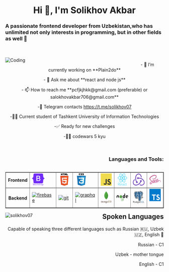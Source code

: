 <h1 align="center">Hi 👋, I'm Solikhov Akbar</h1>
<h3 align="left">A passionate frontend developer from Uzbekistan,who has unlimited not only interests in programming, but in other fields as well 🔭</h3>
<br>
<br>
<img align="left" alt="Coding" width="400" src="https://cdn.dribbble.com/users/1187836/screenshots/6539429/programer.gif"/>


<p align="center"> - 🔭 I’m currently working on **Plain2do**</p>
<p align="center">- 💬 Ask me about **react and node js**</p>
<p align="center">- 📫 How to reach me **pcfjkjhkk@gmail.com (preferable) or salokhovakbar706@gmail.com**</p>
<p align="center">-📨 Telegram contacts <a href="https://t.me/solikhov07">https://t.me/solikhov07</a></p>
<p align="center">-🧑‍🎓 Current student of Tashkent University of Information Technologies</p>
<p align="center">-✅ Ready for new challenges</p>
<p align="center">-🧑‍💻 codewars 5 kyu</p>
<br>

<div>
  <h3 align="right">Languages and Tools:</h3>
<table align="right" border="none">
  <tr>
    <th>Frontend</th>
    <td><a href="https://getbootstrap.com" target="_blank" rel="noreferrer"> <img src="https://raw.githubusercontent.com/devicons/devicon/master/icons/bootstrap/bootstrap-plain-wordmark.svg" alt="bootstrap" width="40" height="40"/> </a></td>
  <td><a href="https://www.w3.org/html/" target="_blank" rel="noreferrer"> <img src="https://raw.githubusercontent.com/devicons/devicon/master/icons/html5/html5-original-wordmark.svg" alt="html5" width="40" height="40"/> </a></td>
  <td> <a href="https://www.w3schools.com/css/" target="_blank" rel="noreferrer"> <img src="https://raw.githubusercontent.com/devicons/devicon/master/icons/css3/css3-original-wordmark.svg" alt="css3" width="40" height="40"/> </a> </td>
  <td><a href="https://developer.mozilla.org/en-US/docs/Web/JavaScript" target="_blank" rel="noreferrer"> <img src="https://raw.githubusercontent.com/devicons/devicon/master/icons/javascript/javascript-original.svg" alt="javascript" width="40" height="40"/> </a></td>
    <td><a href="https://reactjs.org/" target="_blank" rel="noreferrer"> <img src="https://raw.githubusercontent.com/devicons/devicon/master/icons/react/react-original-wordmark.svg" alt="react" width="40" height="40"/> </a></td>
    <td><a href="https://redux.js.org" target="_blank" rel="noreferrer"> <img src="https://raw.githubusercontent.com/devicons/devicon/master/icons/redux/redux-original.svg" alt="redux" width="40" height="40"/> </a></td>
    <td> <a href="https://sass-lang.com" target="_blank" rel="noreferrer"> <img src="https://raw.githubusercontent.com/devicons/devicon/master/icons/sass/sass-original.svg" alt="sass" width="40" height="40"/> </a></td>
  </tr>
  <tr>
    <th>Backend</th>
    <td><a href="https://firebase.google.com/" target="_blank" rel="noreferrer"> <img src="https://www.vectorlogo.zone/logos/firebase/firebase-icon.svg" alt="firebase" width="40" height="40"/> </a> </td>
    <td><a href="https://git-scm.com/" target="_blank" rel="noreferrer"> <img src="https://www.vectorlogo.zone/logos/git-scm/git-scm-icon.svg" alt="git" width="40" height="40"/> </a>
    <td><a href="https://graphql.org" target="_blank" rel="noreferrer"> <img src="https://www.vectorlogo.zone/logos/graphql/graphql-icon.svg" alt="graphql" width="40" height="40"/> </a></td>
    <td> <a href="https://www.mongodb.com/" target="_blank" rel="noreferrer"> <img src="https://raw.githubusercontent.com/devicons/devicon/master/icons/mongodb/mongodb-original-wordmark.svg" alt="mongodb" width="40" height="40"/> </a></td>
    <td><a href="https://nodejs.org" target="_blank" rel="noreferrer"> <img src="https://raw.githubusercontent.com/devicons/devicon/master/icons/nodejs/nodejs-original-wordmark.svg" alt="nodejs" width="40" height="40"/> </a></td>
    <td><a href="https://www.postgresql.org" target="_blank" rel="noreferrer"> <img src="https://raw.githubusercontent.com/devicons/devicon/master/icons/postgresql/postgresql-original-wordmark.svg" alt="postgresql" width="40" height="40"/> </a></td>
    <td><a href="https://www.typescriptlang.org/" target="_blank" rel="noreferrer"> <img src="https://raw.githubusercontent.com/devicons/devicon/master/icons/typescript/typescript-original.svg" alt="typescript" width="40" height="40"/> </a> </p></td>
  </tr>
</table>
  
<br>
<br>
<p><img align="left" src="https://github-readme-stats.vercel.app/api/top-langs?username=solikhov07&show_icons=true&locale=en&layout=compact" alt="solikhov07" /></p>
<br>
<br>
</div>
<div align="right">
  <h2>Spoken Languages</h2>
<p>Capable of speaking three different languages such as Russian 🇷🇺, Uzbek 🇺🇿, English 🏴󠁧󠁢󠁥󠁮󠁧󠁿</p>
<p>Russian - C1</p>
<p>Uzbek - mother tongue</p>
<p>English - C1</p>
</div>
